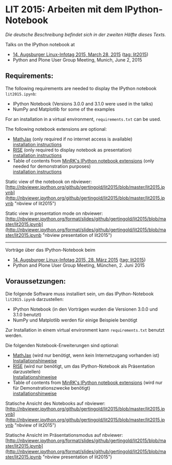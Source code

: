 LIT 2015: Arbeiten mit dem IPython-Notebook
===========================================

*Die deutsche Beschreibung befindet sich in der zweiten Hälfte dieses Texts.*

Talks on the IPython notebook at 

* [14. Augsburger Linux-Infotag 2015, March 28, 2015](http://www.luga.de/Aktionen/LIT-2015 "luga LIT 2015") ([tag: lit2015](https://github.com/gertingold/lit2015/tree/lit2015))
* Python and Plone User Group Meeting, Munich, June 2, 2015

Requirements:
-------------

The following requirements are needed to display the IPython notebook `lit2015.ipynb`:

* IPython Notebook (Versions 3.0.0 and 3.1.0 were used in the talks)
* NumPy and Matplotlib for some of the examples

For an installation in a virtual environment, `requirements.txt` can be used.

The following notebook extensions are optional:

* [MathJax](http://www.mathjax.org "MathJax") (only required if no internet access is available)  
  [installation instructions](http://ipython.org/ipython-doc/stable/install/install.html#mathjax "mathjax installation")
* [RISE](http://github.com/damianavila/RISE "RISE") (only required to display notebook as presentation)  
  [installation instructions](http://github.com/damianavila/RISE "RISE isntallation")
* Table of contents from [MinRK's IPython notebook extensions](https://github.com/minrk/ipython_extensions "toc extension") (only needed for demonstration purposes)  
  [installation instructions](https://github.com/minrk/ipython_extensions "toc extension installation")

Static view of the notebook on nbviewer:
[http://nbviewer.ipython.org/github/gertingold/lit2015/blob/master/lit2015.ipynb](http://nbviewer.ipython.org/github/gertingold/lit2015/blob/master/lit2015.ipynb
"nbview of lit2015")

Static view in presentation mode on nbviewer:
[http://nbviewer.ipython.org/format/slides/github/gertingold/lit2015/blob/master/lit2015.ipynb](http://nbviewer.ipython.org/format/slides/github/gertingold/lit2015/blob/master/lit2015.ipynb
"nbview presentation of lit2015")


-------------

Vorträge über das IPython-Notebook beim

* [14. Augsburger Linux-Infotag 2015, 28. März 2015](http://www.luga.de/Aktionen/LIT-2015 "luga LIT 2015") ([tag: lit2015](https://github.com/gertingold/lit2015/tree/lit2015))
* Python and Plone User Group Meeting, München, 2. Juni 2015

Voraussetzungen:
----------------

Die folgende Software muss installiert sein, um das IPython-Notebook `lit2015.ipynb` darzustellen:

* IPython Notebook (in den Vorträgen wurden die Versionen 3.0.0 und 3.1.0 benutzt)
* NumPy und Matplotlib werden für einige Beispiele benötigt

Zur Installation in einem virtual environment kann `requirements.txt` benutzt werden.

Die folgenden Notebook-Erweiterungen sind optional:

* [MathJax](http://www.mathjax.org "MathJax") (wird nur benötigt, wenn kein Internetzugang vorhanden ist)  
  [Installationshinweise](http://ipython.org/ipython-doc/stable/install/install.html#mathjax "mathjax installation")
* [RISE](http://github.com/damianavila/RISE "RISE") (wird nur benötigt, um das IPython-Notebook als Präsentation darzustellen)  
  [Installationshinweise](http://github.com/damianavila/RISE "RISE installation")
* Table of contents from [MinRK's IPython notebook extensions](https://github.com/minrk/ipython_extensions "toc extension") (wird nur für Demonstrationszwecke benötigt)  
  [installationshinweise](https://github.com/minrk/ipython_extensions "toc extension installation")

Statische Ansicht des Notebooks auf nbviewer:
[http://nbviewer.ipython.org/github/gertingold/lit2015/blob/master/lit2015.ipynb](http://nbviewer.ipython.org/github/gertingold/lit2015/blob/master/lit2015.ipynb
"nbview of lit2015")

Statische Ansicht im Präsentationsmodus auf nbviewer:
[http://nbviewer.ipython.org/format/slides/github/gertingold/lit2015/blob/master/lit2015.ipynb](http://nbviewer.ipython.org/format/slides/github/gertingold/lit2015/blob/master/lit2015.ipynb
"nbview presentation of lit2015")
